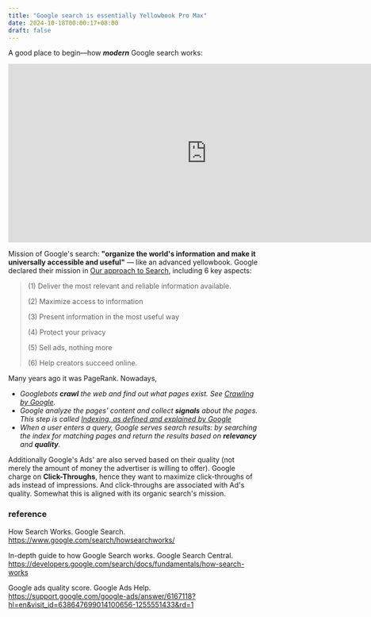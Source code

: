 ```yaml
---
title: "Google search is essentially Yellowbook Pro Max"
date: 2024-10-18T00:00:17+08:00
draft: false
---
```


A good place to begin—how ***modern*** Google search works:


<iframe width="800" height="360" src="https://www.youtube.com/embed/tFq6Q_muwG0?si=zBSKskCMEUMZIBnr" title="YouTube video player" frameborder="0" allow="accelerometer; autoplay; clipboard-write; encrypted-media; gyroscope; picture-in-picture; web-share" referrerpolicy="strict-origin-when-cross-origin" allowfullscreen></iframe>

Mission of Google's search: **"organize the world's information and make it universally accessible and useful"** — like an advanced yellowbook. Google declared their mission in [Our approach to Search](https://www.google.com/search/howsearchworks/our-approach/), including 6 key aspects:

> (1) Deliver the most relevant and reliable information available. 
>
> (2) Maximize access to information 
>
> (3) Present information in the most useful way 
>
> (4) Protect your privacy 
>
> (5) Sell ads, nothing more
>
> (6) Help creators succeed online.

Many years ago it was PageRank. Nowadays,

- *Googlebots **crawl** the web and find out what pages exist. See [Crawling by Google](https://developers.google.com/search/docs/fundamentals/how-search-works#crawling).*
- *Google analyze the pages' content and collect **signals** about the pages. This step is called [Indexing, as defined and explained by Google](https://developers.google.com/search/docs/fundamentals/how-search-works#indexing)*
- *When a user enters a query, Google serves search results: by searching the index for matching pages and return the results based on **relevancy** and **quality**.*

Additionally Google's Ads' are also served based on their quality (not merely the amount of money the advertiser is willing to offer). Google charge on **Click-Throughs**, hence they want to maximize click-throughs of ads instead of impressions. And click-throughs are associated with Ad's quality. Somewhat this is aligned with its organic search's mission.

### reference

How Search Works. Google Search. https://www.google.com/search/howsearchworks/

In-depth guide to how Google Search works. Google Search Central. https://developers.google.com/search/docs/fundamentals/how-search-works

Google ads quality score. Google Ads Help. https://support.google.com/google-ads/answer/6167118?hl=en&visit_id=638647699014100656-1255551433&rd=1
